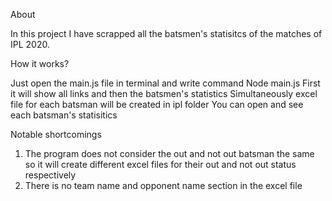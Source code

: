 About

In this project I have scrapped all the batsmen's statisitcs of the matches of IPL 2020.

How it works?

Just open the main.js file in terminal and write command Node main.js
First it will show all links and then the batsmen's statistics
Simultaneously excel file for each batsman will be created in ipl folder
You can open and see each batsman's statisitics

Notable shortcomings
1. The program does not consider the out and not out batsman the same so it will create different excel files for their out and not out status respectively
2. There is no team name and opponent name section in the excel file
